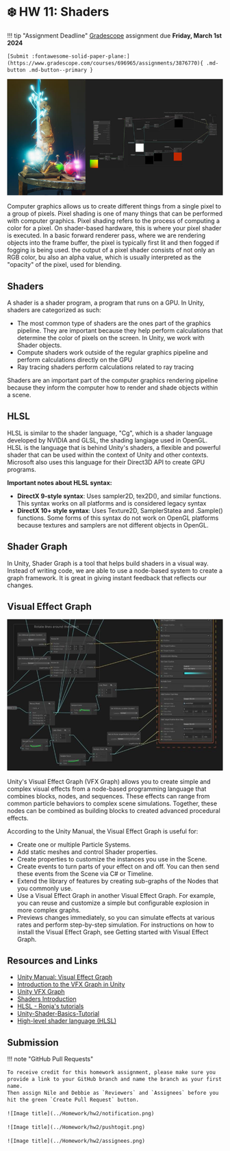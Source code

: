 # ❄️ HW 11: Shaders

!!! tip "Assignment Deadline"
    [Gradescope](https://www.gradescope.com/) assignment due **Friday, March 1st 2024**

    [Submit :fontawesome-solid-paper-plane:](https://www.gradescope.com/courses/696965/assignments/3876770){ .md-button .md-button--primary }

![Image title](../Homework/hw11/VFX%20Graph%20Shader%20Graph.jpg)

Computer graphics allows us to create different things from a single pixel to a group of pixels. Pixel shading is one of many things that can be performed with computer graphics. Pixel shading refers to the process of computing a color for a pixel. On shader-based hardware, this is where your pixel shader is executed. In a basic forward renderer pass, where we are rendering objects into the frame buffer, the pixel is typically first lit and then fogged if fogging is being used. the output of a pixel shader consists of not only an RGB color, bu also an alpha value, which is usually interpreted as the "opacity" of the pixel, used for blending. 

## Shaders

A shader is a shader program, a program that runs on a GPU. In Unity, shaders are categorized as such: 

* The most common type of shaders are the ones part of the graphics pipeline. They are important because they help perform calculations that determine the color of pixels on the screen. In Unity, we work with Shader objects. 
* Compute shaders work outside of the regular graphics pipeline and perform calculations directly on the GPU
* Ray tracing shaders perform calculations related to ray tracing

Shaders are an important part of the computer graphics rendering pipeline because they inform the computer how to render and shade objects within a scene.

## HLSL

HLSL is similar to the shader language, "Cg", which is a shader language developed by NVIDIA and GLSL, the shading langiage used in OpenGL. HLSL is the language that is behind Unity's shaders, a flexible and powerful shader that can be used within the context of Unity and other contexts. Microsoft also uses this language for their Direct3D API to create GPU programs.

**Important notes about HLSL syntax:**

* **DirectX 9-style syntax**: Uses sampler2D, tex2D(), and similar functions. This syntax works on all platforms and is considered legacy syntax
* **DirectX 10+ style syntax**: Uses Texture2D, SamplerStatea and .Sample() functions. Some forms of this syntax do not work on OpenGL platforms because textures and samplers are not different objects in OpenGL.

## Shader Graph

In Unity, Shader Graph is a tool that helps build shaders in a visual way. Instead of writing code, we are able to use a node-based system to create a graph framework. It is great in giving instant feedback that reflects our changes. 

## Visual Effect Graph

![Image title](../Homework/hw11/vfx1.jpeg)

Unity's Visual Effect Graph (VFX Graph) allows you to create simple and complex visual effects from a node-based programming language that combines blocks, nodes, and sequences. These effects can range from common particle behaviors to complex scene simulations. Together, these nodes can be combined as building blocks to created advanced procedural effects. 


According to the Unity Manual, the Visual Effect Graph is useful for:

* Create one or multiple Particle Systems.
* Add static meshes and control Shader properties.
* Create properties to customize the instances you use in the Scene.
* Create events to turn parts of your effect on and off. You can then send these events from the Scene via C# or Timeline.
* Extend the library of features by creating sub-graphs of the Nodes that you commonly use.
* Use a Visual Effect Graph in another Visual Effect Graph. For example, you can reuse and customize a simple but configurable explosion in more complex graphs.
* Previews changes immediately, so you can simulate effects at various rates and perform step-by-step simulation. For instructions on how to install the Visual Effect Graph, see Getting started with Visual Effect Graph.

## Resources and Links
* [Unity Manual: Visual Effect Graph](https://docs.unity3d.com/Packages/com.unity.visualeffectgraph@12.0/manual/index.html)
* [Introduction to the VFX Graph in Unity](https://unity.com/how-to/introduction-vfx-graph-unity)
* [Unity VFX Graph](https://www.youtube.com/watch?v=7bMOhNUA1bI&list=PLpPd_BKEUoYhN8CiOoNLTSVh-7U5yjg3n&ab_channel=GabrielAguiarProd.)
* [Shaders Introduction](https://docs.unity3d.com/Manual/shader-introduction.html)
* [HLSL - Ronja's tutorials](https://www.ronja-tutorials.com/post/002-hlsl/)
* [Unity-Shader-Basics-Tutorial](https://github.com/Centribo/Unity-Shader-Basics-Tutorial)
* [High-level shader language (HLSL)](https://learn.microsoft.com/en-us/windows/win32/direct3dhlsl/dx-graphics-hlsl)

## Submission

!!! note "GitHub Pull Requests"

    To receive credit for this homework assignment, please make sure you provide a link to your GitHub branch and name the branch as your first name. 
    Then assign Nile and Debbie as `Reviewers` and `Assignees` before you hit the green `Create Pull Request` button.

    ![Image title](../Homework/hw2/notification.png)

    ![Image title](../Homework/hw2/pushtogit.png)

    ![Image title](../Homework/hw2/assignees.png)